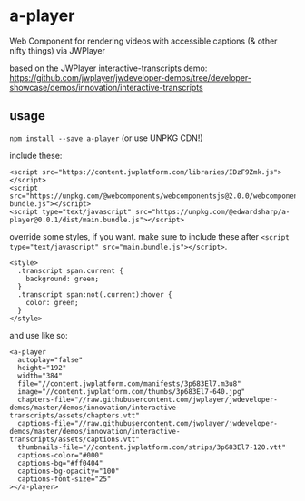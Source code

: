 # a-player 

Web Component for rendering videos with accessible captions (&amp; other nifty things) via JWPlayer

based on the JWPlayer interactive-transcripts demo: https://github.com/jwplayer/jwdeveloper-demos/tree/developer-showcase/demos/innovation/interactive-transcripts

## usage

`npm install --save a-player` (or use UNPKG CDN!)

include these:

```
<script src="https://content.jwplatform.com/libraries/IDzF9Zmk.js"></script>
<script src="https://unpkg.com/@webcomponents/webcomponentsjs@2.0.0/webcomponents-bundle.js"></script>
<script type="text/javascript" src="https://unpkg.com/@edwardsharp/a-player@0.0.1/dist/main.bundle.js"></script>
```

override some styles, if you want. make sure to include these after `<script type="text/javascript" src="main.bundle.js"></script>`.

```
<style>
  .transcript span.current {
    background: green;
  }
  .transcript span:not(.current):hover {
    color: green;
  }
</style>
```

and use like so:

```
<a-player 
  autoplay="false"
  height="192"
  width="384"
  file="//content.jwplatform.com/manifests/3p683El7.m3u8"
  image="//content.jwplatform.com/thumbs/3p683El7-640.jpg"
  chapters-file="//raw.githubusercontent.com/jwplayer/jwdeveloper-demos/master/demos/innovation/interactive-transcripts/assets/chapters.vtt"
  captions-file="//raw.githubusercontent.com/jwplayer/jwdeveloper-demos/master/demos/innovation/interactive-transcripts/assets/captions.vtt"
  thumbnails-file="//content.jwplatform.com/strips/3p683El7-120.vtt"
  captions-color="#000"
  captions-bg="#ff0404"
  captions-bg-opacity="100"
  captions-font-size="25"
></a-player>
```
